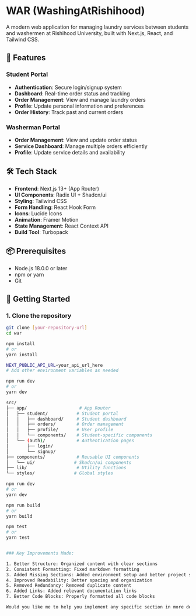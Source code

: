 # WAR (WashingAtRishihood)

A modern web application for managing laundry services between students and washermen at Rishihood University, built with Next.js, React, and Tailwind CSS.

## 🚀 Features

### Student Portal
- **Authentication**: Secure login/signup system
- **Dashboard**: Real-time order status and tracking
- **Order Management**: View and manage laundry orders
- **Profile**: Update personal information and preferences
- **Order History**: Track past and current orders

### Washerman Portal
- **Order Management**: View and update order status
- **Service Dashboard**: Manage multiple orders efficiently
- **Profile**: Update service details and availability

## 🛠 Tech Stack

- **Frontend**: Next.js 13+ (App Router)
- **UI Components**: Radix UI + Shadcn/ui
- **Styling**: Tailwind CSS
- **Form Handling**: React Hook Form
- **Icons**: Lucide Icons
- **Animation**: Framer Motion
- **State Management**: React Context API
- **Build Tool**: Turbopack

## 📦 Prerequisites

- Node.js 18.0.0 or later
- npm or yarn
- Git

## 🚀 Getting Started

### 1. Clone the repository
```bash
git clone [your-repository-url]
cd war

npm install
# or
yarn install

NEXT_PUBLIC_API_URL=your_api_url_here
# Add other environment variables as needed

npm run dev
# or
yarn dev

src/
├── app/                    # App Router
│   ├── student/           # Student portal
│   │   ├── dashboard/     # Student dashboard
│   │   ├── orders/        # Order management
│   │   ├── profile/       # User profile
│   │   └── components/    # Student-specific components
│   └── (auth)/            # Authentication pages
│       ├── login/
│       └── signup/
├── components/            # Reusable UI components
│   └── ui/               # Shadcn/ui components
├── lib/                   # Utility functions
└── styles/               # Global styles

npm run dev
# or
yarn dev

npm run build
# or
yarn build

npm test
# or
yarn test


### Key Improvements Made:

1. Better Structure: Organized content with clear sections
2. Consistent Formatting: Fixed markdown formatting
3. Added Missing Sections: Added environment setup and better project structure
4. Improved Readability: Better spacing and organization
5. Removed Redundancy: Removed duplicate content
6. Added Links: Added relevant documentation links
7. Better Code Blocks: Properly formatted all code blocks

Would you like me to help you implement any specific section in more detail or make any adjustments to this improved version?
